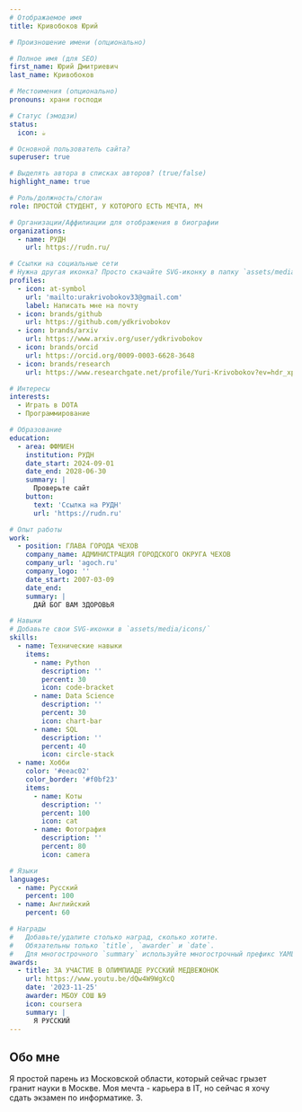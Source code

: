 ```yaml
---
# Отображаемое имя
title: Кривобоков Юрий

# Произношение имени (опционально)

# Полное имя (для SEO)
first_name: Юрий Дмитриевич
last_name: Кривобоков

# Местоимения (опционально)
pronouns: храни господи

# Статус (эмодзи)
status:
  icon: ☕️

# Основной пользователь сайта?
superuser: true

# Выделять автора в списках авторов? (true/false)
highlight_name: true

# Роль/должность/слоган
role: ПРОСТОЙ СТУДЕНТ, У КОТОРОГО ЕСТЬ МЕЧТА, МЧ

# Организации/Аффилиации для отображения в биографии
organizations:
  - name: РУДН
    url: https://rudn.ru/

# Ссылки на социальные сети
# Нужна другая иконка? Просто скачайте SVG-иконку в папку `assets/media/icons/`.
profiles:
  - icon: at-symbol
    url: 'mailto:urakrivobokov33@gmail.com'
    label: Написать мне на почту
  - icon: brands/github
    url: https://github.com/ydkrivobokov
  - icon: brands/arxiv
    url: https://www.arxiv.org/user/ydkrivobokov
  - icon: brands/orcid
    url: https://orcid.org/0009-0003-6628-3648
  - icon: brands/research
    url: https://www.researchgate.net/profile/Yuri-Krivobokov?ev=hdr_xprf

# Интересы
interests:
  - Играть в DOTA
  - Программирование

# Образование
education:
  - area: ФФМИЕН
    institution: РУДН
    date_start: 2024-09-01
    date_end: 2028-06-30
    summary: |
      Проверьте сайт
    button:
      text: 'Ссылка на РУДН'
      url: 'https://rudn.ru'

# Опыт работы
work:
  - position: ГЛАВА ГОРОДА ЧЕХОВ
    company_name: АДМИНИСТРАЦИЯ ГОРОДСКОГО ОКРУГА ЧЕХОВ
    company_url: 'agoch.ru'
    company_logo: ''
    date_start: 2007-03-09
    date_end: 
    summary: |
      ДАЙ БОГ ВАМ ЗДОРОВЬЯ

# Навыки
# Добавьте свои SVG-иконки в `assets/media/icons/`
skills:
  - name: Технические навыки
    items:
      - name: Python
        description: ''
        percent: 30
        icon: code-bracket
      - name: Data Science
        description: ''
        percent: 30
        icon: chart-bar
      - name: SQL
        description: ''
        percent: 40
        icon: circle-stack
  - name: Хобби
    color: '#eeac02'
    color_border: '#f0bf23'
    items:
      - name: Коты
        description: ''
        percent: 100
        icon: cat
      - name: Фотография
        description: ''
        percent: 80
        icon: camera

# Языки
languages:
  - name: Русский
    percent: 100
  - name: Английский
    percent: 60

# Награды
#   Добавьте/удалите столько наград, сколько хотите.
#   Обязательны только `title`, `awarder` и `date`.
#   Для многострочного `summary` используйте многострочный префикс YAML `|` или `|2-` с отступом в 2 пробела.
awards:
  - title: ЗА УЧАСТИЕ В ОЛИМПИАДЕ РУССКИЙ МЕДВЕЖОНОК
    url: https://www.youtu.be/dQw4W9WgXcQ
    date: '2023-11-25'
    awarder: МБОУ СОШ №9
    icon: coursera
    summary: |
      Я РУССКИЙ
---
```


## Обо мне

Я простой парень из Московской области, который сейчас грызет гранит науки в Москве. Моя мечта - карьера в IT, но сейчас я хочу сдать экзамен по информатике. З.
